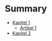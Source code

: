 # Summary

* [Kapitel 1](kapitel-1/KAPITEL1.md)
   * [Artikel 1](kapitel-1/ARTIKEL1.md)
* [Kapitel 2](kapitel_2/README.md)

